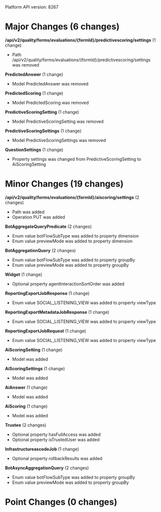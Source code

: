Platform API version: 8267




# Major Changes (6 changes)

**/api/v2/quality/forms/evaluations/{formId}/predictivescoring/settings** (1 change)

* Path /api/v2/quality/forms/evaluations/{formId}/predictivescoring/settings was removed

**PredictedAnswer** (1 change)

* Model PredictedAnswer was removed

**PredictedScoring** (1 change)

* Model PredictedScoring was removed

**PredictiveScoringSetting** (1 change)

* Model PredictiveScoringSetting was removed

**PredictiveScoringSettings** (1 change)

* Model PredictiveScoringSettings was removed

**QuestionSettings** (1 change)

* Property settings was changed from PredictiveScoringSetting to AiScoringSetting


# Minor Changes (19 changes)

**/api/v2/quality/forms/evaluations/{formId}/aiscoring/settings** (2 changes)

* Path was added
* Operation PUT was added

**BotAggregateQueryPredicate** (2 changes)

* Enum value botFlowSubType was added to property dimension
* Enum value previewMode was added to property dimension

**BotAggregationQuery** (2 changes)

* Enum value botFlowSubType was added to property groupBy
* Enum value previewMode was added to property groupBy

**Widget** (1 change)

* Optional property agentInteractionSortOrder was added

**ReportingExportJobResponse** (1 change)

* Enum value SOCIAL_LISTENING_VIEW was added to property viewType

**ReportingExportMetadataJobResponse** (1 change)

* Enum value SOCIAL_LISTENING_VIEW was added to property viewType

**ReportingExportJobRequest** (1 change)

* Enum value SOCIAL_LISTENING_VIEW was added to property viewType

**AiScoringSetting** (1 change)

* Model was added

**AiScoringSettings** (1 change)

* Model was added

**AiAnswer** (1 change)

* Model was added

**AiScoring** (1 change)

* Model was added

**Trustee** (2 changes)

* Optional property hasFullAccess was added
* Optional property isTrustedUser was added

**InfrastructureascodeJob** (1 change)

* Optional property rollbackResults was added

**BotAsyncAggregationQuery** (2 changes)

* Enum value botFlowSubType was added to property groupBy
* Enum value previewMode was added to property groupBy


# Point Changes (0 changes)
